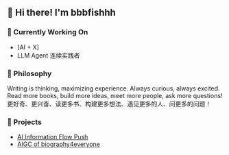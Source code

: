 ## 👋 Hi there! I'm bbbfishhh

### 🔭 Currently Working On
- [AI + X]
- LLM Agent 连续实践者

### 📝 Philosophy
Writing is thinking, maximizing experience. Always curious, always excited. Read more books, build more ideas, meet more people, ask more questions!
更好奇、更兴奋、读更多书、构建更多想法、遇见更多的人、问更多的问题！


### 🚀 Projects
- [AI Information Flow Push](https://github.com/all-dataa/InfoFlow4Venture)
- [AIGC of biography4everyone](https://github.com/all-dataa/individual_biograph)

